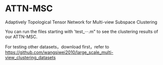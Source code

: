 # ATTN-MSC
Adaptively Topological Tensor Network for Multi-view Subspace Clustering



You can run the files starting with 'test_···.m" to see the clustering results of our ATTN-MSC.



For testing other datasets，download first，refer to https://github.com/wangsiwei2010/large_scale_multi-view_clustering_datasets
